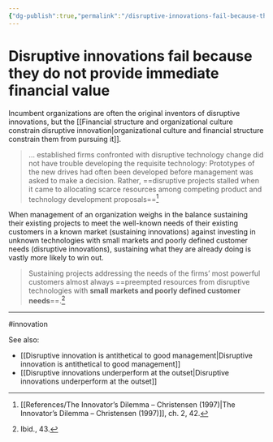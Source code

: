 ```yaml
---
{"dg-publish":true,"permalink":"/disruptive-innovations-fail-because-they-do-not-provide-immediate-financial-value/"}
---
```



# Disruptive innovations fail because they do not provide immediate financial value

Incumbent organizations are often the original inventors of disruptive innovations, but the [[Financial structure and organizational culture constrain disruptive innovation\|organizational culture and financial structure constrain them from pursuing it]].

> … established firms confronted with disruptive technology change did not have trouble developing the requisite technology: Prototypes of the new drives had often been developed before management was asked to make a decision. Rather, ==disruptive projects stalled when it came to allocating scarce resources among competing product and technology development proposals==[^1]

When management of an organization weighs in the balance sustaining their existing projects to meet the well-known needs of their existing customers in a known market (sustaining innovations) against investing in unknown technologies with small markets and poorly defined customer needs (disruptive innovations), sustaining what they are already doing is vastly more likely to win out.

> Sustaining projects addressing the needs of the firms’ most powerful customers 
almost always ==preempted resources from disruptive technologies with **small markets and poorly defined customer needs**==.[^2]

---
#innovation 

See also:
- [[Disruptive innovation is antithetical to good management\|Disruptive innovation is antithetical to good management]]
- [[Disruptive innovations underperform at the outset\|Disruptive innovations underperform at the outset]]

[^1]: [[References/The Innovator’s Dilemma – Christensen (1997)\|The Innovator’s Dilemma – Christensen (1997)]], ch. 2, 42.
[^2]: Ibid., 43.
